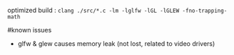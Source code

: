 
optimized build : `clang ./src/*.c -lm -lglfw -lGL -lGLEW -fno-trapping-math`

#known issues
- glfw & glew causes memory leak (not lost, related to video drivers)
